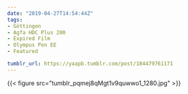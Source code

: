 ```yaml
---
date: "2019-04-27T14:54:44Z"
tags:
- Göttingen
- Agfa HDC Plus 200
- Expired Film
- Olympus Pen EE
- Featured

tumblr_url: https://yaapb.tumblr.com/post/184479761171
---
```

{{< figure src="tumblr_pqmej8qMgt1v9quwwo1_1280.jpg" >}} 
